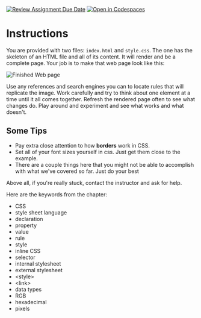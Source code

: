 [![Review Assignment Due Date](https://classroom.github.com/assets/deadline-readme-button-24ddc0f5d75046c5622901739e7c5dd533143b0c8e959d652212380cedb1ea36.svg)](https://classroom.github.com/a/SOBnjtqe)
[![Open in Codespaces](https://classroom.github.com/assets/launch-codespace-7f7980b617ed060a017424585567c406b6ee15c891e84e1186181d67ecf80aa0.svg)](https://classroom.github.com/open-in-codespaces?assignment_repo_id=13777795)
# Instructions  

You are provided with two files: `index.html` and `style.css`. The one has the skeleton of an HTML file and all of its content. It will render and be a complete page. Your job is to make that web page look like this:

![Finished Web page](assets/fairytale.png)

Use any references and search engines you can to locate rules that will replicate the image. Work carefully and try to think about one element at a time until it all comes together. Refresh the rendered page often to see what changes do. Play around and experiment and see what works and what doesn't.

## Some Tips
* Pay extra close attention to how **borders** work in CSS.
* Set all of your font sizes yourself in css. Just get them close to the example.
* There are a couple things here that you might not be able to accomplish with what we've covered so far. Just do your best

Above all, if you're really stuck, contact the instructor and ask for help.

Here are the keywords from the chapter:

* CSS
* style sheet language
* declaration
* property
* value
* rule
* style
* inline CSS
* selector
* internal stylesheet
* external stylesheet
* &lt;style&gt;
* &lt;link&gt;
* data types
* RGB
* hexadecimal
* pixels
